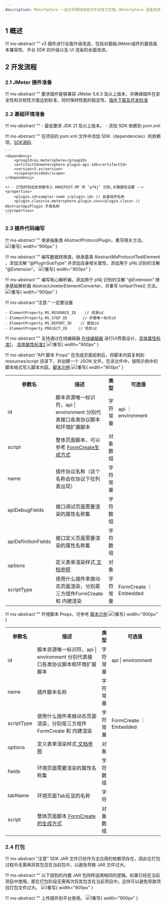 ```yaml
---
description: MeterSphere 一站式开源持续测试平台官方文档。MeterSphere 涵盖测试管理、接口测试、UI 测试和性能测试等功能，全面兼容 JMeter、Selenium 等主流开源标准，有效助力开发和测试团队充分利用云弹性进行高度可 扩展的自动化测试，加速高质量的软件交付。
---
```


## 1 概述
!!! ms-abstract ""
    v3 插件进行全面升级改造，包括对基础JMeter组件的最低版本兼容性、平台 SDK 的升级以及 UI 渲染的全面改进。

## 2 开发流程
### 2.1 JMeter 插件准备
!!! ms-abstract ""
    要求插件能够兼容 JMeter 5.6.3 及以上版本，并确保插件在安全性和合规性方面达到标准，同时保持性能的稳定性。[插件下载及开发标准](https://jmeter-plugins.org/)

### 2.2 基础环境准备
!!! ms-abstract ""
    - 最低要求 JDK 21 及以上版本。
    - 添加 SDK 依赖到 pom.xml

!!! ms-abstract ""
    在项目的 pom.xml 文件中添加 SDK（dependencies）的依赖项。[SDK源码](https://github.com/metersphere/metersphere/tree/v3.x/backend/framework/plugin/plugin-api-sdk)

    ```
    <dependency>
        <groupId>io.metersphere</groupId>
        <artifactId>metersphere-plugin-api-sdk</artifactId>
        <version>3.x</version>
        <scope>provided</scope>
    </dependency>
    
    <!-- 打包时将这些参数写入 MANIFEST.MF 供 ‘pf4j’ 识别,关键属性设置 -->
    <properties>
        <plugin.id>sampler-name </plugin.id> // 自身组件名称
        <plugin.class>io.metersphere.plugin.xxx</plugin.class> // AbstractApiPlugin 子类名称
    </properties>
    ```

### 2.3 插件代码编写
!!! ms-abstract ""
    继承抽象类 AbstractProtocolPlugin，重写相关方法。
![!重写](../img/dev_manual/api_dev_plugin/重写方法.png){ width="900px" }

!!! ms-abstract ""
    编写数据转换类，继承基类 AbstractMsProtocolTestElement ，添加注解 “@PluginSubType” 并添加自身相关属性，添加用于 pf4j 识别的注解 “@Extension”。
![!重写](../img/dev_manual/api_dev_plugin/编写数据转换类.png){ width="900px" }

!!! ms-abstract ""
    编写核心解析器，添加用于 pf4j 识别的注解 “@Extension” 继承基础解析器 AbstractJmeterElementConverter，并重写 toHashTree() 方法。
![!重写](../img/dev_manual/api_dev_plugin/编写核心解析器.png){ width="900px" }

!!! ms-abstract "注意:"
    一定要设置

    - ElementProperty.MS_RESOURCE_ID    // 资源id
    - ElementProperty.MS_STEP_ID       // 步骤唯一标识id
    - ElementProperty.MS_REPORT_ID    // 报告id
    - ElementProperty.PROJECT_ID     // 项目id

!!! ms-abstract ""
    支持通过在线编辑器 [在线编辑器](https://form-create.com/v3/designer) 进行UI界面设计，[具体属性标准1](https://form-create.com/v3/arco-design/)， [具体属性标准2](https://arco.design/vue/component/form)
![!重写](../img/dev_manual/api_dev_plugin/在线编辑器.png){ width="900px" }

!!! ms-abstract "API 脚本 Props"
    在完成页面绘制后，将脚本内容复制到 resources/script 目录下，并创建一个 JSON 文件。在该文件中，按照示例中的脚本格式写入脚本内容。[脚本示例](https://github.com/metersphere/api-test-plugins/blob/main/samplers/tcp-sampler/src/main/resources/script/api-script.json)
![!重写](../img/dev_manual/api_dev_plugin/脚本示例.png){ width="900px" }

<table>
    <tbody>
        <tr>
            <th width="2px">参数名</th>
            <th width="450px">描述</th>
            <th width="10px">类型</th>
            <th width="300px">可选值</th>
        </tr>
        <tr>
            <td>id</td>
            <td>脚本资源唯一标识符，api | environment 分别代表接口各类协议脚本和环境扩展脚本</td>
            <td>字符常量</td>
            <td>api ｜environment</td>
        </tr>
        <tr>
            <td>script</td>
            <td>整体页面脚本，可以参考 <a href="https://form-create.com/v3/designer"> FormCreate生成方式 </a></td>
            <td>对象数组</td>
            <td></td>
        </tr>
        <tr>
            <td>name</td>
            <td>插件协议名称（这个名称会在协议下拉列表出现）</td>
            <td>字符常量</td>
            <td></td>
        </tr>
        <tr>
            <td>apiDebugFields</td>
            <td>接口调试页面需要渲染的属性名称集</td>
            <td>字符数组</td>
            <td></td>
        </tr>
        <tr>
            <td>apiDefinitionFields</td>
            <td>接口定义页面需要渲染的属性名称集</td>
            <td>字符数组</td>
            <td></td>
        </tr>
        <tr>
            <td>options</td>
            <td>定义表单渲染样式<a href="https://arco.design/vue/component/form"> 文档参照 </a></td>
            <td>对象</td>
            <td></td>
        </tr>
        <tr>
            <td>scriptType</td>
            <td>使用什么插件来做动态页面渲染，分别是三方组件FormCreate 和 内建渲染</td>
            <td>字符常量</td>
            <td>FormCreate ｜ Embedded</td>
        </tr>
    </tbody>
</table>

!!! ms-abstract ""
    环境脚本 Props，可参考 [脚本示例](https://github.com/metersphere/api-test-plugins/blob/main/samplers/tcp-sampler/src/main/resources/script/env-script.json)
![!重写](../img/dev_manual/api_dev_plugin/效果图.png){ width="900px" }

<table>
    <tbody>
        <tr>
            <th width="2px">参数名</th>
            <th width="450px">描述</th>
            <th width="10px">类型</th>
            <th width="300px">可选值</th>
        </tr>
        <tr>
            <td>id</td>
            <td>脚本资源唯一标识符，api | environment 分别代表接口各类协议脚本和环境扩展脚本</td>
            <td>字符常量</td>
            <td>api | environment</td>
        </tr>
        <tr>
            <td>name</td>
            <td>插件脚本名称</td>
            <td>字符常量</td>
            <td></td>
        </tr>
        <tr>
            <td>scriptType</td>
            <td>使用什么插件来做动态页面渲染，分别是三方组件FormCreate 和 内建渲染</td>
            <td>字符常量</td>
            <td>FormCreate ｜ Embedded</td>
        </tr>
        <tr>
            <td>options</td>
            <td>定义表单渲染样式<a href="https://arco.design/vue/component/form"> 文档参照 </a></td>
            <td>对象</td>
            <td></td>
        </tr>
        <tr>
            <td>fields</td>
            <td>环境页面需要渲染的属性名称集</td>
            <td>字符数组</td>
            <td></td>
        </tr>
        <tr>
            <td>tabName</td>
            <td>环境页面Tab反显的名称</td>
            <td>字符</td>
            <td></td>
        </tr>
        <tr>
            <td>script</td>
            <td>整体页面脚本<a href="https://form-create.com/v3/designer"> FormCreate的生成方式 </a></td>
            <td>对象数组</td>
            <td></td>
        </tr>
    </tbody>
</table>

### 2.4 打包
!!! ms-abstract "注意"
    SDK JAR 文件已经作为主应用的依赖项存在，因此在打包过程中无需再将其包含在当前包中，以避免导致 JAR 文件过大。

!!! ms-abstract ""
    以下提到的内置 JAR 包同样适用相同的逻辑。如果已经在当前项目中使用，那在打包阶段无需再次将其包含在当前项目中。这样可以避免导致项目打包文件过大。
![!重写](../img/dev_manual/api_dev_plugin/打包1.png){ width="900px" }

!!! ms-abstract ""
    上传插件到平台使用。
![!重写](../img/dev_manual/api_dev_plugin/MS平台.png){ width="900px" }